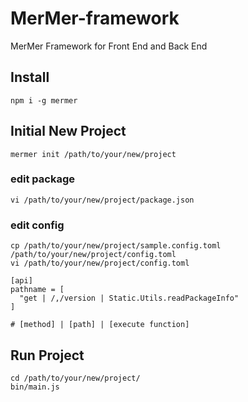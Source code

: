 # MerMer-framework
MerMer Framework for Front End and Back End

## Install
```shell
npm i -g mermer
```

## Initial New Project
```shell
mermer init /path/to/your/new/project
```

### edit package
```shell
vi /path/to/your/new/project/package.json
```

### edit config
```shell
cp /path/to/your/new/project/sample.config.toml /path/to/your/new/project/config.toml
vi /path/to/your/new/project/config.toml
```
```
[api]
pathname = [
  "get | /,/version | Static.Utils.readPackageInfo"
]

# [method] | [path] | [execute function]
```

## Run Project
```
cd /path/to/your/new/project/
bin/main.js
```
